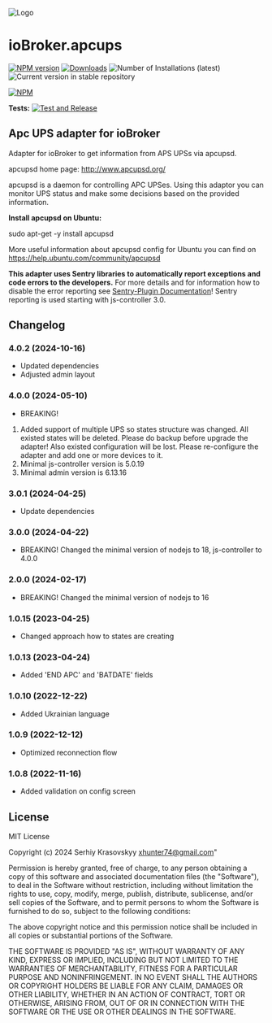 ![Logo](admin/ups.png)
# ioBroker.apcups

[![NPM version](https://img.shields.io/npm/v/iobroker.apcups.svg)](https://www.npmjs.com/package/iobroker.apcups)
[![Downloads](https://img.shields.io/npm/dm/iobroker.apcups.svg)](https://www.npmjs.com/package/iobroker.apcups)
![Number of Installations (latest)](https://iobroker.live/badges/apcups-installed.svg)
![Current version in stable repository](https://iobroker.live/badges/apcups-stable.svg)

[![NPM](https://nodei.co/npm/iobroker.apcups.png?downloads=true)](https://nodei.co/npm/iobroker.apcups/)

**Tests:** [![Test and Release](https://github.com/xhunter74/ioBroker.apcups/actions/workflows/test-and-release.yml/badge.svg)](https://github.com/xhunter74/ioBroker.apcups/actions/workflows/test-and-release.yml)

## Apc UPS adapter for ioBroker

Adapter for ioBroker to get information from APS UPSs via apcupsd.

apcupsd home page: http://www.apcupsd.org/

apcupsd is a daemon for controlling APC UPSes. Using this adaptor you can monitor UPS status and make some decisions based on the provided information.

**Install apcupsd on Ubuntu:**

sudo apt-get -y install apcupsd

More useful information about apcupsd config for Ubuntu you can find on https://help.ubuntu.com/community/apcupsd

**This adapter uses Sentry libraries to automatically report exceptions and code errors to the developers.** For more details and for information how to disable the error reporting see [Sentry-Plugin Documentation](https://github.com/ioBroker/plugin-sentry#plugin-sentry)! Sentry reporting is used starting with js-controller 3.0.
## Changelog
### 4.0.2 (2024-10-16)
 - Updated dependencies
 - Adjusted admin layout
### 4.0.0 (2024-05-10)
 - BREAKING! 
1. Added support of multiple UPS so states structure was changed. All existed states will be deleted. Please do backup before upgrade the adapter! Also existed configuration will be lost. Please re-configure the adapter and add one or more devices to it.
2. Minimal js-controller version is 5.0.19
3. Minimal admin version is 6.13.16
### 3.0.1 (2024-04-25)
 - Update dependencies
### 3.0.0 (2024-04-22)
 - BREAKING! Changed the minimal version of nodejs to 18, js-controller to 4.0.0
### 2.0.0 (2024-02-17)
 - BREAKING! Changed the minimal version of nodejs to 16 
### 1.0.15 (2023-04-25)
 - Changed approach how to states are creating
### 1.0.13 (2023-04-24)
 - Added 'END APC' and 'BATDATE' fields 
### 1.0.10 (2022-12-22)
 - Added Ukrainian language
### 1.0.9 (2022-12-12)
 - Optimized reconnection flow
### 1.0.8 (2022-11-16)
 - Added validation on config screen

## License
MIT License

Copyright (c) 2024 Serhiy Krasovskyy xhunter74@gmail.com"

Permission is hereby granted, free of charge, to any person obtaining a copy
of this software and associated documentation files (the "Software"), to deal
in the Software without restriction, including without limitation the rights
to use, copy, modify, merge, publish, distribute, sublicense, and/or sell
copies of the Software, and to permit persons to whom the Software is
furnished to do so, subject to the following conditions:

The above copyright notice and this permission notice shall be included in all
copies or substantial portions of the Software.

THE SOFTWARE IS PROVIDED "AS IS", WITHOUT WARRANTY OF ANY KIND, EXPRESS OR
IMPLIED, INCLUDING BUT NOT LIMITED TO THE WARRANTIES OF MERCHANTABILITY,
FITNESS FOR A PARTICULAR PURPOSE AND NONINFRINGEMENT. IN NO EVENT SHALL THE
AUTHORS OR COPYRIGHT HOLDERS BE LIABLE FOR ANY CLAIM, DAMAGES OR OTHER
LIABILITY, WHETHER IN AN ACTION OF CONTRACT, TORT OR OTHERWISE, ARISING FROM,
OUT OF OR IN CONNECTION WITH THE SOFTWARE OR THE USE OR OTHER DEALINGS IN THE
SOFTWARE.
